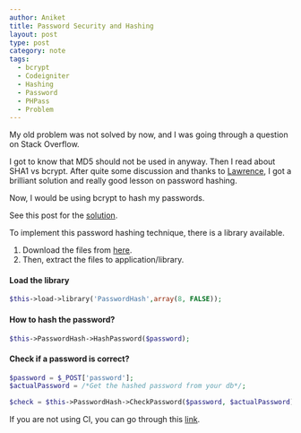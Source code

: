 ```yaml
---
author: Aniket
title: Password Security and Hashing
layout: post
type: post
category: note
tags:
  - bcrypt
  - Codeigniter
  - Hashing
  - Password
  - PHPass
  - Problem
---
```


My old problem was not solved by now, and I was going through a question on Stack Overflow.

I got to know that MD5 should not be used in anyway. Then I read about SHA1 vs bcrypt. After quite some discussion and thanks to [Lawrence](http://about.me/dclawrence), I got a brilliant solution and really good lesson on password hashing.

Now, I would be using bcrypt to hash my passwords.

See this post for the [solution](http://stackoverflow.com/questions/7044785/what-is-the-safest-way-to-store-a-password-using-code-igniter/7045061).

To implement this password hashing technique, there is a library available.

1.  Download the files from [here](http://www.openwall.com/phpass/).
2.  Then, extract the files to application/library.

#### Load the library

```php
$this->load->library('PasswordHash',array(8, FALSE));
```

#### How to hash the password?

```php
$this->PasswordHash->HashPassword($password);
```

#### Check if a password is correct?

```php
$password = $_POST['password'];
$actualPassword = /*Get the hashed password from your db*/;

$check = $this->PasswordHash->CheckPassword($password, $actualPassword);
```

If you are not using CI, you can go through this [link](http://dev.myunv.com/articles/secure-passwords-with-phpass).